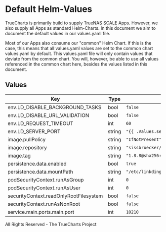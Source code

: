 # Default Helm-Values

TrueCharts is primarily build to supply TrueNAS SCALE Apps.
However, we also supply all Apps as standard Helm-Charts. In this document we aim to document the default values in our values.yaml file.

Most of our Apps also consume our "common" Helm Chart.
If this is the case, this means that all values.yaml values are set to the common chart values.yaml by default. This values.yaml file will only contain values that deviate from the common chart.
You will, however, be able to use all values referenced in the common chart here, besides the values listed in this document.

## Values

| Key | Type | Default | Description |
|-----|------|---------|-------------|
| env.LD_DISABLE_BACKGROUND_TASKS | bool | `false` |  |
| env.LD_DISABLE_URL_VALIDATION | bool | `false` |  |
| env.LD_REQUEST_TIMEOUT | int | `60` |  |
| env.LD_SERVER_PORT | string | `"{{ .Values.service.main.ports.main.port }}"` |  |
| image.pullPolicy | string | `"IfNotPresent"` |  |
| image.repository | string | `"sissbruecker/linkding"` |  |
| image.tag | string | `"1.8.8@sha256:d8d90a253cfe2bb1087492169c8e98ad20644f079c4890bdb9a7ac874488313d"` |  |
| persistence.data.enabled | bool | `true` |  |
| persistence.data.mountPath | string | `"/etc/linkding/data"` |  |
| podSecurityContext.runAsGroup | int | `0` |  |
| podSecurityContext.runAsUser | int | `0` |  |
| securityContext.readOnlyRootFilesystem | bool | `false` |  |
| securityContext.runAsNonRoot | bool | `false` |  |
| service.main.ports.main.port | int | `10210` |  |

All Rights Reserved - The TrueCharts Project
